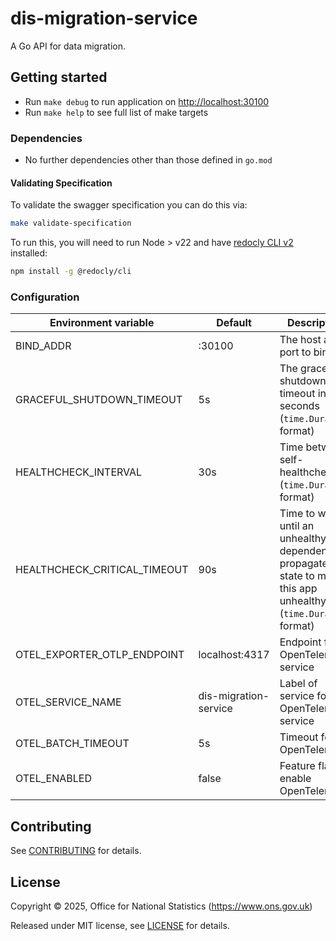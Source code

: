 # dis-migration-service

A Go API for data migration.

## Getting started

* Run `make debug` to run application on <http://localhost:30100>
* Run `make help` to see full list of make targets

### Dependencies

* No further dependencies other than those defined in `go.mod`

#### Validating Specification

To validate the swagger specification you can do this via:

```sh
make validate-specification
```

To run this, you will need to run Node > v22 and have [redocly CLI v2](https://github.com/Redocly/redocly-cli) installed:

```sh
npm install -g @redocly/cli
```

### Configuration

| Environment variable         | Default            | Description
| ---------------------------- | ------------------ | -----------
| BIND_ADDR                    | :30100             | The host and port to bind to
| GRACEFUL_SHUTDOWN_TIMEOUT    | 5s                 | The graceful shutdown timeout in seconds (`time.Duration` format)
| HEALTHCHECK_INTERVAL         | 30s                | Time between self-healthchecks (`time.Duration` format)
| HEALTHCHECK_CRITICAL_TIMEOUT | 90s                | Time to wait until an unhealthy dependent propagates its state to make this app unhealthy (`time.Duration` format)
| OTEL_EXPORTER_OTLP_ENDPOINT  | localhost:4317     | Endpoint for OpenTelemetry service
| OTEL_SERVICE_NAME            | dis-migration-service          | Label of service for OpenTelemetry service
| OTEL_BATCH_TIMEOUT           | 5s                 | Timeout for OpenTelemetry
| OTEL_ENABLED                 | false              | Feature flag to enable OpenTelemetry

## Contributing

See [CONTRIBUTING](CONTRIBUTING.md) for details.

## License

Copyright © 2025, Office for National Statistics (<https://www.ons.gov.uk>)

Released under MIT license, see [LICENSE](LICENSE.md) for details.
